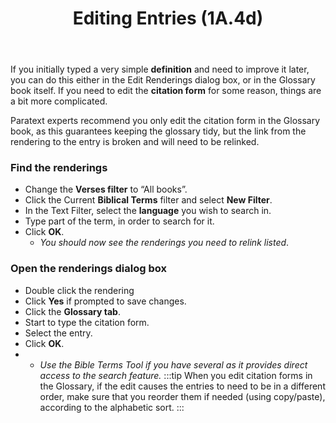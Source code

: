 ﻿---
title: Editing Entries (1A.4d)
---
If you initially typed a very simple **definition** and need to improve it later, you can do this either in the Edit Renderings dialog box, or in the Glossary book itself. If you need to edit the **citation form** for some reason, things are a bit more complicated.

Paratext experts recommend you only edit the citation form in the Glossary book, as this guarantees keeping the glossary tidy, but the link from the rendering to the entry is broken and will need to be relinked.

### Find the renderings

-  Change the **Verses filter** to “All books”.
-  Click the Current **Biblical Terms** filter and select **New Filter**.
-  In the Text Filter, select the **language** you wish to search in.
-  Type part of the term, in order to search for it.
-  Click **OK**.  
    -  *You should now see the renderings you need to relink listed*.

### Open the renderings dialog box

-  Double click the rendering
-  Click **Yes** if prompted to save changes.
-  Click the **Glossary tab**.
-  Start to type the citation form.
-  Select the entry.
-  Click **OK**.
-   -  *Use the Bible Terms Tool if you have several as it provides direct access to the search feature.*
:::tip
When you edit citation forms in the Glossary, if the edit causes the entries to need to be in a different order, make sure that you reorder them if needed (using copy/paste), according to the alphabetic sort.
:::